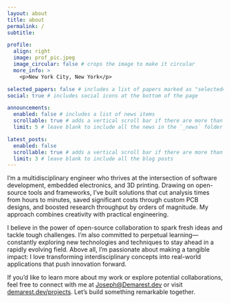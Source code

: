```yaml
---
layout: about
title: about
permalink: /
subtitle: 

profile:
  align: right
  image: prof_pic.jpeg
  image_circular: false # crops the image to make it circular
  more_info: >
    <p>New York City, New York</p>

selected_papers: false # includes a list of papers marked as "selected={true}"
social: true # includes social icons at the bottom of the page

announcements:
  enabled: false # includes a list of news items
  scrollable: true # adds a vertical scroll bar if there are more than 3 news items
  limit: 5 # leave blank to include all the news in the `_news` folder

latest_posts:
  enabled: false
  scrollable: true # adds a vertical scroll bar if there are more than 3 new posts items
  limit: 3 # leave blank to include all the blog posts
---
```


I’m a multidisciplinary engineer who thrives at the intersection of software development, embedded electronics, and 3D printing. Drawing on open-source tools and frameworks, I’ve built solutions that cut analysis times from hours to minutes, saved significant costs through custom PCB designs, and boosted research throughput by orders of magnitude. My approach combines creativity with practical engineering.

I believe in the power of open-source collaboration to spark fresh ideas and tackle tough challenges. I’m also committed to perpetual learning—constantly exploring new technologies and techniques to stay ahead in a rapidly evolving field. Above all, I’m passionate about making a tangible impact: I love transforming interdisciplinary concepts into real-world applications that push innovation forward.

If you’d like to learn more about my work or explore potential collaborations, feel free to connect with me at [Joseph@Demarest.dev](mailto:Joseph@Demarest.dev) or visit [demarest.dev/projects](https://demarest.dev/projects/). Let’s build something remarkable together.

